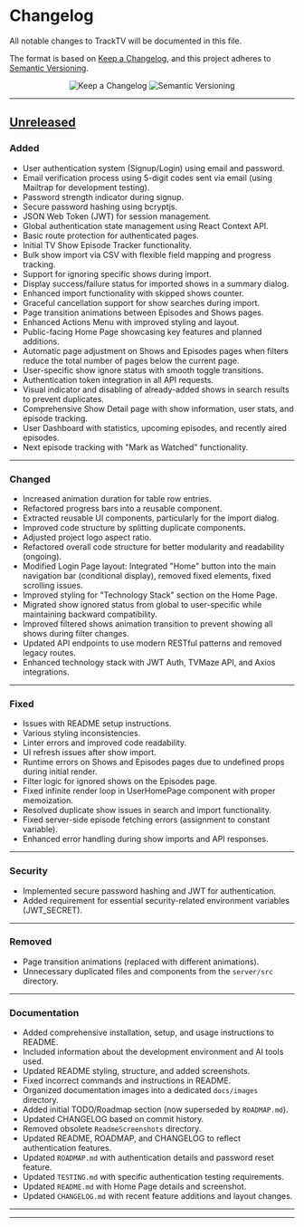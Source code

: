# Changelog

All notable changes to TrackTV will be documented in this file.

The format is based on [Keep a Changelog](https://keepachangelog.com/en/1.1.0/),
and this project adheres to [Semantic Versioning](https://semver.org/spec/v2.0.0.html).

<p align="center">
  <img src="https://img.shields.io/badge/Keep%20a%20Changelog-遵守-brightgreen.svg?style=for-the-badge" alt="Keep a Changelog" />
  <img src="https://img.shields.io/badge/Semantic%20Versioning-2.0.0-blue?style=for-the-badge" alt="Semantic Versioning" />
</p>

---

## [Unreleased]

### Added
- User authentication system (Signup/Login) using email and password.
- Email verification process using 5-digit codes sent via email (using Mailtrap for development testing).
- Password strength indicator during signup.
- Secure password hashing using bcryptjs.
- JSON Web Token (JWT) for session management.
- Global authentication state management using React Context API.
- Basic route protection for authenticated pages.
- Initial TV Show Episode Tracker functionality.
- Bulk show import via CSV with flexible field mapping and progress tracking.
- Support for ignoring specific shows during import.
- Display success/failure status for imported shows in a summary dialog.
- Enhanced import functionality with skipped shows counter.
- Graceful cancellation support for show searches during import.
- Page transition animations between Episodes and Shows pages.
- Enhanced Actions Menu with improved styling and layout.
- Public-facing Home Page showcasing key features and planned additions.
- Automatic page adjustment on Shows and Episodes pages when filters reduce the total number of pages below the current page.
- User-specific show ignore status with smooth toggle transitions.
- Authentication token integration in all API requests.
- Visual indicator and disabling of already-added shows in search results to prevent duplicates.
- Comprehensive Show Detail page with show information, user stats, and episode tracking.
- User Dashboard with statistics, upcoming episodes, and recently aired episodes.
- Next episode tracking with "Mark as Watched" functionality.

---

### Changed
- Increased animation duration for table row entries.
- Refactored progress bars into a reusable component.
- Extracted reusable UI components, particularly for the import dialog.
- Improved code structure by splitting duplicate components.
- Adjusted project logo aspect ratio.
- Refactored overall code structure for better modularity and readability (ongoing).
- Modified Login Page layout: Integrated "Home" button into the main navigation bar (conditional display), removed fixed elements, fixed scrolling issues.
- Improved styling for "Technology Stack" section on the Home Page.
- Migrated show ignored status from global to user-specific while maintaining backward compatibility.
- Improved filtered shows animation transition to prevent showing all shows during filter changes.
- Updated API endpoints to use modern RESTful patterns and removed legacy routes.
- Enhanced technology stack with JWT Auth, TVMaze API, and Axios integrations.

---

### Fixed
- Issues with README setup instructions.
- Various styling inconsistencies.
- Linter errors and improved code readability.
- UI refresh issues after show import.
- Runtime errors on Shows and Episodes pages due to undefined props during initial render.
- Filter logic for ignored shows on the Episodes page.
- Fixed infinite render loop in UserHomePage component with proper memoization.
- Resolved duplicate show issues in search and import functionality.
- Fixed server-side episode fetching errors (assignment to constant variable).
- Enhanced error handling during show imports and API responses.

---

### Security
- Implemented secure password hashing and JWT for authentication.
- Added requirement for essential security-related environment variables (JWT_SECRET).

---

### Removed
- Page transition animations (replaced with different animations).
- Unnecessary duplicated files and components from the `server/src` directory.

---

### Documentation
- Added comprehensive installation, setup, and usage instructions to README.
- Included information about the development environment and AI tools used.
- Updated README styling, structure, and added screenshots.
- Fixed incorrect commands and instructions in README.
- Organized documentation images into a dedicated `docs/images` directory.
- Added initial TODO/Roadmap section (now superseded by `ROADMAP.md`).
- Updated CHANGELOG based on commit history.
- Removed obsolete `ReadmeScreenshots` directory.
- Updated README, ROADMAP, and CHANGELOG to reflect authentication features.
- Updated `ROADMAP.md` with authentication details and password reset feature.
- Updated `TESTING.md` with specific authentication testing requirements.
- Updated `README.md` with Home Page details and screenshot.
- Updated `CHANGELOG.md` with recent feature additions and layout changes.

---

<!-- Add previous version sections here if/when tags are created -->
<!--
## [1.0.0] - YYYY-MM-DD

<details>
<summary><strong>Click to expand</strong></summary>

### Added
- Initial release features...

</details>
-->

---

<!-- Link Definitions -->
[Unreleased]: https://github.com/sagy101/tv-tracker/compare/2b76f9766c610a2f341892af05c4e13ed2d59afc...HEAD 
